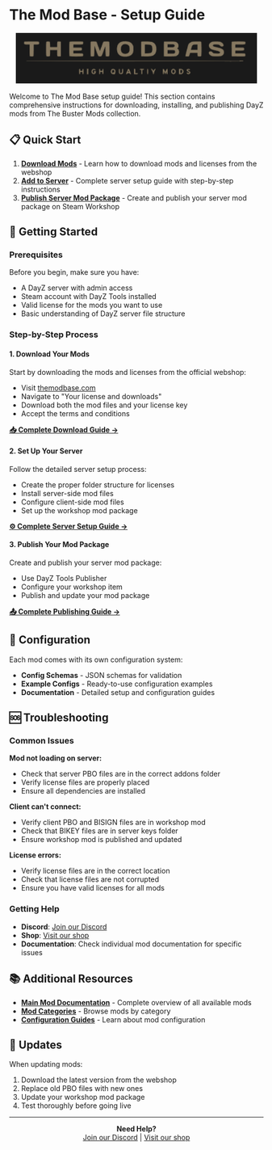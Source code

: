 # The Mod Base - Setup Guide

<div align="center">
  <img src="./images/logo.png" alt="The Mod Base" title="The Mod Base" height="100px" >
</div>

Welcome to The Mod Base setup guide! This section contains comprehensive instructions for downloading, installing, and publishing DayZ mods from The Buster Mods collection.

## 📋 Quick Start

1. **[Download Mods](How%20to/Download.md)** - Learn how to download mods and licenses from the webshop
2. **[Add to Server](How%20to/AddToServer.md)** - Complete server setup guide with step-by-step instructions
3. **[Publish Server Mod Package](How%20to/PublishAServerModPackage.md)** - Create and publish your server mod package on Steam Workshop

## 🚀 Getting Started

### Prerequisites

Before you begin, make sure you have:
- A DayZ server with admin access
- Steam account with DayZ Tools installed
- Valid license for the mods you want to use
- Basic understanding of DayZ server file structure

### Step-by-Step Process

#### 1. Download Your Mods
Start by downloading the mods and licenses from the official webshop:
- Visit [themodbase.com](https://themodbase.com)
- Navigate to "Your license and downloads"
- Download both the mod files and your license key
- Accept the terms and conditions

[**📥 Complete Download Guide →**](How%20to/Download.md)

#### 2. Set Up Your Server
Follow the detailed server setup process:
- Create the proper folder structure for licenses
- Install server-side mod files
- Configure client-side mod files
- Set up the workshop mod package

[**⚙️ Complete Server Setup Guide →**](How%20to/AddToServer.md)

#### 3. Publish Your Mod Package
Create and publish your server mod package:
- Use DayZ Tools Publisher
- Configure your workshop item
- Publish and update your mod package

[**📤 Complete Publishing Guide →**](How%20to/PublishAServerModPackage.md)

## 🔧 Configuration

Each mod comes with its own configuration system:
- **Config Schemas** - JSON schemas for validation
- **Example Configs** - Ready-to-use configuration examples
- **Documentation** - Detailed setup and configuration guides

## 🆘 Troubleshooting

### Common Issues

**Mod not loading on server:**
- Check that server PBO files are in the correct addons folder
- Verify license files are properly placed
- Ensure all dependencies are installed

**Client can't connect:**
- Verify client PBO and BISIGN files are in workshop mod
- Check that BIKEY files are in server keys folder
- Ensure workshop mod is published and updated

**License errors:**
- Verify license files are in the correct location
- Check that license files are not corrupted
- Ensure you have valid licenses for all mods

### Getting Help

- **Discord**: [Join our Discord](https://discord.gg/kGjN6gJy3m)
- **Shop**: [Visit our shop](https://themodbase.com/)
- **Documentation**: Check individual mod documentation for specific issues

## 📚 Additional Resources

- **[Main Mod Documentation](../README.md)** - Complete overview of all available mods
- **[Mod Categories](../README.md#-core-mods)** - Browse mods by category
- **[Configuration Guides](../README.md#-configuration)** - Learn about mod configuration

## 🔄 Updates

When updating mods:
1. Download the latest version from the webshop
2. Replace old PBO files with new ones
3. Update your workshop mod package
4. Test thoroughly before going live

---

<div align="center">
  <strong>Need Help?</strong><br>
  <a href="https://discord.gg/kGjN6gJy3m">Join our Discord</a> | 
  <a href="https://themodbase.com/">Visit our shop</a>
</div>
